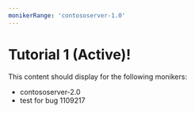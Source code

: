 ```yaml
---
monikerRange: 'contososerver-1.0'
---
```


# Tutorial 1 (Active)!

This content should display for the following monikers:

* contososerver-2.0
* test for bug 1109217

